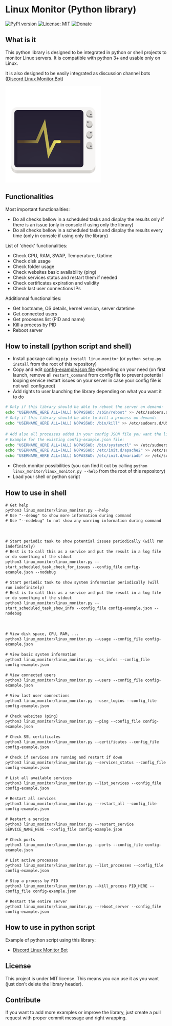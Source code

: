 # Linux Monitor (Python library)
[![PyPI version](https://badge.fury.io/py/Linux-Monitor.svg)](https://badge.fury.io/py/Linux-Monitor) [![License: MIT](https://img.shields.io/badge/License-MIT-brightgreen.svg)](https://github.com/QuentinCG/Linux-Monitor-Python-Library/blob/master/LICENSE.md) [![Donate](https://img.shields.io/badge/Donate-PayPal-blue.svg)](https://paypal.me/QuentinCG)

## What is it

This python library is designed to be integrated in python or shell projects to monitor Linux servers.
It is compatible with python 3+ and usable only on Linux.

It is also designed to be easily integrated as discussion channel bots ([Discord Linux Monitor Bot](https://github.com/QuentinCG/Discord-Linux-Monitor-Bot-Python-Library))

<img src="https://github.com/QuentinCG/Linux-Monitor-Python-Library/raw/master/welcome.png" width="300">

## Functionalities

Most important functionalities:
  - Do all checks bellow in a scheduled tasks and display the results only if there is an issue (only in console if using only the library)
  - Do all checks bellow in a scheduled tasks and display the results every time (only in console if using only the library)

List of 'check' functionalities:
  - Check CPU, RAM, SWAP, Temperature, Uptime
  - Check disk usage
  - Check folder usage
  - Check websites basic availability (ping)
  - Check services status and restart them if needed
  - Check certificates expiration and validity
  - Check last user connections IPs

Additionnal functionalities:
  - Get hostname, OS details, kernel version, server datetime
  - Get connected users
  - Get processes list (PID and name)
  - Kill a process by PID
  - Reboot server

## How to install (python script and shell)

  - Install package calling `pip install linux-monitor` (or `python setup.py install` from the root of this repository)
  - Copy and edit [config-example.json file](https://github.com/QuentinCG/Linux-Monitor-Python-Library/blob/master/config-example.json) depending on your need (on first launch, remove all `restart_command` from config file to prevent potential looping service restart issues on your server in case your config file is not well configured)
  - Add rights to user launching the library depending on what you want it to do
```sh
# Only if this library should be able to reboot the server on demand:
echo "USERNAME_HERE ALL=(ALL) NOPASSWD: /sbin/reboot" >> /etc/sudoers.d/USERNAME_HERE
# Only if this library should be able to kill a process on demand:
echo "USERNAME_HERE ALL=(ALL) NOPASSWD: /bin/kill" >> /etc/sudoers.d/USERNAME_HERE

# Add also all processes added in your config JSON file you want the library to be able to execute
# Example for the existing config-example.json file:
echo "USERNAME_HERE ALL=(ALL) NOPASSWD: /bin/systemctl" >> /etc/sudoers.d/USERNAME_HERE
echo "USERNAME_HERE ALL=(ALL) NOPASSWD: /etc/init.d/apache2" >> /etc/sudoers.d/USERNAME_HERE
echo "USERNAME_HERE ALL=(ALL) NOPASSWD: /etc/init.d/mariadb" >> /etc/sudoers.d/USERNAME_HERE
```
  - Check monitor possibilities (you can find it out by calling `python linux_monitor/linux_monitor.py --help` from the root of this repository)
  - Load your shell or python script

## How to use in shell

```shell
# Get help
python3 linux_monitor/linux_monitor.py --help
# Use "--debug" to show more information during command
# Use "--nodebug" to not show any warning information during command



# Start periodic task to show potential issues periodically (will run indefinitely)
# Best is to call this as a service and put the result in a log file or do something of the stdout
python3 linux_monitor/linux_monitor.py --start_scheduled_task_check_for_issues --config_file config-example.json --nodebug

# Start periodic task to show system information periodically (will run indefinitely)
# Best is to call this as a service and put the result in a log file or do something of the stdout
python3 linux_monitor/linux_monitor.py --start_scheduled_task_show_info --config_file config-example.json --nodebug



# View disk space, CPU, RAM, ...
python3 linux_monitor/linux_monitor.py --usage --config_file config-example.json

# View basic system information
python3 linux_monitor/linux_monitor.py --os_infos --config_file config-example.json

# View connected users
python3 linux_monitor/linux_monitor.py --users --config_file config-example.json

# View last user connections
python3 linux_monitor/linux_monitor.py --user_logins --config_file config-example.json

# Check websites (ping)
python3 linux_monitor/linux_monitor.py --ping --config_file config-example.json

# Check SSL certificates
python3 linux_monitor/linux_monitor.py --certificates --config_file config-example.json

# Check if services are running and restart if down
python3 linux_monitor/linux_monitor.py --services_status --config_file config-example.json

# List all available services
python3 linux_monitor/linux_monitor.py --list_services --config_file config-example.json

# Restart all services
python3 linux_monitor/linux_monitor.py --restart_all --config_file config-example.json

# Restart a service
python3 linux_monitor/linux_monitor.py --restart_service SERVICE_NAME_HERE --config_file config-example.json

# Check ports
python3 linux_monitor/linux_monitor.py --ports --config_file config-example.json

# List active processes
python3 linux_monitor/linux_monitor.py --list_processes --config_file config-example.json

# Stop a process by PID
python3 linux_monitor/linux_monitor.py --kill_process PID_HERE --config_file config-example.json

# Restart the entire server
python3 linux_monitor/linux_monitor.py --reboot_server --config_file config-example.json
```

## How to use in python script

Example of python script using this library:
 - [Discord Linux Monitor Bot](https://github.com/QuentinCG/Discord-Linux-Monitor-Bot-Python-Library)

## License

This project is under MIT license. This means you can use it as you want (just don't delete the library header).

## Contribute

If you want to add more examples or improve the library, just create a pull request with proper commit message and right wrapping.
